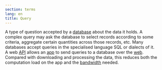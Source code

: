 ```yaml
---
section: terms
lang: en
title: Query
---
```


A type of question accepted by a [database](/glossary/en/terms/database/) about the data it holds. A complex query may ask the database to select records according to some criteria, aggregate certain quantities across those records, etc. Many databases accept queries in the specialised language SQL or dialects of it. A web [API](/glossary/en/terms/api/) allows an [app](/glossary/en/terms/app-application) to send queries to a database over the [web](/glossary/en/terms/web/). Compared with downloading and processing the data, this reduces both the computation load on the app and the [bandwidth](/glossary/en/terms/bandwidth) needed.
